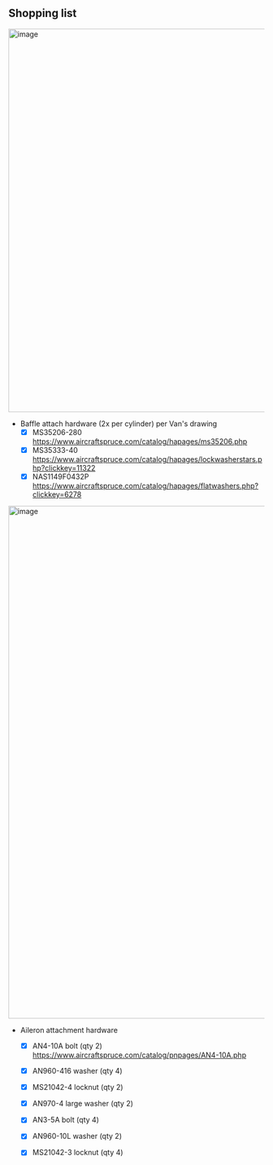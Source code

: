 ## Shopping list 

<img width="753" alt="image" src="https://user-images.githubusercontent.com/1831363/229640580-cf545f03-ba01-4593-8e8f-44fafa44d900.png">

- Baffle attach hardware (2x per cylinder) per Van's drawing
    - [x] MS35206-280 https://www.aircraftspruce.com/catalog/hapages/ms35206.php
    - [x] MS35333-40 https://www.aircraftspruce.com/catalog/hapages/lockwasherstars.php?clickkey=11322
    - [x] NAS1149F0432P https://www.aircraftspruce.com/catalog/hapages/flatwashers.php?clickkey=6278

<img width="1007" alt="image" src="https://user-images.githubusercontent.com/1831363/230255070-891387fe-3cde-40ef-a6dd-07786b8d3218.png">

- Aileron attachment hardware
    - [x] AN4-10A bolt (qty 2) https://www.aircraftspruce.com/catalog/pnpages/AN4-10A.php
    - [x] AN960-416 washer (qty 4)
    - [x] MS21042-4 locknut (qty 2)
    - [x] AN970-4 large washer (qty 2)
    - [x] AN3-5A bolt (qty 4)
    - [x] AN960-10L washer (qty 2)
    - [x] MS21042-3 locknut (qty 4)

